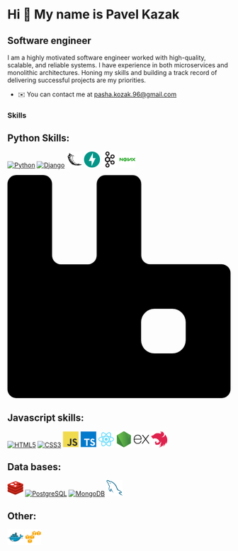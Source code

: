Hi 👋 My name is Pavel Kazak
==============================
 
Software engineer
----------------
 
I am a highly motivated software engineer worked with high-quality, scalable, and reliable systems. I have experience in both microservices and monolithic architectures. Honing my skills and building a track record of delivering successful projects are my priorities.
 
* ✉️  You can contact me at pasha.kozak.96@gmail.com
### Skills

Python Skills:
----------------
<p align="left">
<a href="https://www.mysql.com/" target="_blank" rel="noreferrer"><img src="https://raw.githubusercontent.com/danielcranney/profileme-dev/2ce3cee16b6397119acda6f20fa1c8e6b9b974bb/public/icons/skills/python-colored.svg" width="36" height="36" alt="Python" /></a>
<a href="https://www.mysql.com/" target="_blank" rel="noreferrer"><img src="https://user-images.githubusercontent.com/91548851/176002103-94ed9968-bfb9-4f17-8108-83d086d0fc22.png" width="36" height="36" alt="Django" /></a>
<a href="https://www.mysql.com/" target="_blank" rel="noreferrer"><img src="https://raw.githubusercontent.com/devicons/devicon/1119b9f84c0290e0f0b38982099a2bd027a48bf1/icons/flask/flask-original.svg" width="36" height="36" alt="Python" /></a>
<a href="https://www.mysql.com/" target="_blank" rel="noreferrer"><img src="https://raw.githubusercontent.com/devicons/devicon/1119b9f84c0290e0f0b38982099a2bd027a48bf1/icons/fastapi/fastapi-original.svg" width="36" height="36" alt="Python" /></a>
<a href="https://www.mysql.com/" target="_blank" rel="noreferrer"><img src="https://raw.githubusercontent.com/devicons/devicon/1119b9f84c0290e0f0b38982099a2bd027a48bf1/icons/apachekafka/apachekafka-original.svg" width="36" height="36" alt="PostgreSQL" /></a>
 <a href="https://www.mysql.com/" target="_blank" rel="noreferrer"><img src="https://github.com/devicons/devicon/blob/master/icons/nginx/nginx-original.svg" width="36" height="36" alt="PostgreSQL" /></a>
</p>
 <svg role="img" viewBox="0 0 24 24" xmlns="http://www.w3.org/2000/svg"><title>RabbitMQ</title><path d="M23.035 9.601h-7.677a.956.956 0 01-.962-.962V.962a.956.956 0 00-.962-.956H10.56a.956.956 0 00-.962.956V8.64a.956.956 0 01-.962.962H5.762a.956.956 0 01-.961-.962V.962A.956.956 0 003.839 0H.959a.956.956 0 00-.956.962v22.076A.956.956 0 00.965 24h22.07a.956.956 0 00.962-.962V10.58a.956.956 0 00-.962-.98zm-3.86 8.152a1.437 1.437 0 01-1.437 1.443h-1.924a1.437 1.437 0 01-1.436-1.443v-1.917a1.437 1.437 0 011.436-1.443h1.924a1.437 1.437 0 011.437 1.443z"/></svg>
</p>

Javascript skills:
----------------
<a href="https://developer.mozilla.org/en-US/docs/Glossary/HTML5" target="_blank" rel="noreferrer"><img src="https://raw.githubusercontent.com/danielcranney/readme-generator/main/public/icons/skills/html5-colored.svg" width="36" height="36" alt="HTML5" /></a>
<a href="https://www.w3.org/TR/CSS/#css" target="_blank" rel="noreferrer"><img src="https://raw.githubusercontent.com/danielcranney/readme-generator/main/public/icons/skills/css3-colored.svg" width="36" height="36" alt="CSS3" /></a>
<a href="https://www.mongodb.com/" target="_blank" rel="noreferrer"><img src="https://raw.githubusercontent.com/devicons/devicon/1119b9f84c0290e0f0b38982099a2bd027a48bf1/icons/javascript/javascript-original.svg" width="36" height="36" alt="MongoDB" /></a>
<a href="https://www.mongodb.com/" target="_blank" rel="noreferrer"><img src="https://raw.githubusercontent.com/devicons/devicon/1119b9f84c0290e0f0b38982099a2bd027a48bf1/icons/typescript/typescript-original.svg" width="36" height="36" alt="MongoDB" /></a>
<a href="https://www.mongodb.com/" target="_blank" rel="noreferrer"><img src="https://raw.githubusercontent.com/devicons/devicon/1119b9f84c0290e0f0b38982099a2bd027a48bf1/icons/react/react-original.svg" width="36" height="36" alt="MongoDB" /></a>
<a href="https://www.mongodb.com/" target="_blank" rel="noreferrer"><img src="https://raw.githubusercontent.com/devicons/devicon/1119b9f84c0290e0f0b38982099a2bd027a48bf1/icons/nodejs/nodejs-original.svg" width="36" height="36" alt="MongoDB" /></a>
<a href="https://www.mongodb.com/" target="_blank" rel="noreferrer"><img src="https://github.com/devicons/devicon/blob/master/icons/express/express-original.svg" width="36" height="36" alt="MongoDB" /></a>
<a href="https://www.mongodb.com/" target="_blank" rel="noreferrer"><img src="https://raw.githubusercontent.com/devicons/devicon/1119b9f84c0290e0f0b38982099a2bd027a48bf1/icons/nestjs/nestjs-plain.svg" width="36" height="36" alt="MongoDB" /></a>

</p>

Data bases:
----------------
<a href="https://www.mysql.com/" target="_blank" rel="noreferrer"><img src="https://raw.githubusercontent.com/devicons/devicon/1119b9f84c0290e0f0b38982099a2bd027a48bf1/icons/redis/redis-original.svg" width="36" height="36" alt="PostgreSQL" /></a>
<a href="https://www.mysql.com/" target="_blank" rel="noreferrer"><img src="https://raw.githubusercontent.com/danielcranney/profileme-dev/2ce3cee16b6397119acda6f20fa1c8e6b9b974bb/public/icons/skills/postgresql-colored.svg" width="36" height="36" alt="PostgreSQL" /></a>
<a href="https://www.mongodb.com/" target="_blank" rel="noreferrer"><img src="https://raw.githubusercontent.com/danielcranney/readme-generator/main/public/icons/skills/mongodb-colored.svg" width="36" height="36" alt="MongoDB" /></a>
<a href="https://www.mongodb.com/" target="_blank" rel="noreferrer"><img src="https://github.com/devicons/devicon/blob/master/icons/mysql/mysql-original.svg" width="36" height="36" alt="MySQL" /></a>

Other:
----------------
<a href="https://www.mysql.com/" target="_blank" rel="noreferrer"><img src="https://github.com/devicons/devicon/blob/master/icons/docker/docker-original.svg" width="36" height="36" alt="Python" /></a> <a href="https://www.mysql.com/" target="_blank" rel="noreferrer"><img src="https://github.com/devicons/devicon/blob/master/icons/amazonwebservices/amazonwebservices-original.svg" width="36" height="36" alt="Python" /></a>

